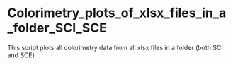 # Colorimetry_plots_of_xlsx_files_in_a_folder_SCI_SCE
This script plots all colorimetry data from all xlsx files in a folder (both SCI and SCE).
